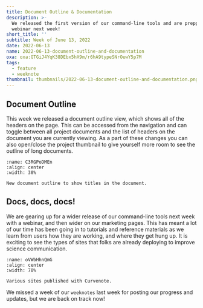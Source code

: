 ```yaml
---
title: Document Outline & Documentation
description: >-
  We released the first version of our command-line tools and are prepping for a
  webinar next week!
short_title: ''
subtitle: Week of June 13, 2022
date: 2022-06-13
name: 2022-06-13-document-outline-and-documentation
oxa: oxa:GTGiJ4YqK38DEbx5hX9m/r6hA9typeSNrOewY5p7M
tags:
  - feature
  - weeknote
thumbnail: thumbnails/2022-06-13-document-outline-and-documentation.png
---
```


## Document Outline

This week we released a document outline view, which shows all of the headers on the page. This can be accessed from the navigation and can toggle between all project documents and the list of headers on the document you are currently viewing. As a part of these changes you can also open/close the project thumbnail to give yourself more room to see the outline of long documents.

```{figure} images/GTGiJ4YqK38DEbx5hX9m-I1hg40jx2iKVxhfLgDYO-v1.mp4
:name: C3RGPoDMEn
:align: center
:width: 30%

New document outline to show titles in the document.
```

## Docs, docs, docs!

We are gearing up for a wider release of our command-line tools next week with a webinar, and then wider on our marketing pages. This has meant a lot of our time has been going in to tutorials and reference materials as we learn from users how they are working, and where they get hung up. It is exciting to see the types of sites that folks are already deploying to improve science communication.

```{figure} images/GTGiJ4YqK38DEbx5hX9m-TyOCW6y9kVSWyylBW5eP-v1.png
:name: oVWbHhnQmG
:align: center
:width: 70%

Various sites published with Curvenote.
```

We missed a week of our `weeknotes` last week for posting our progress and updates, but we are back on track now!
